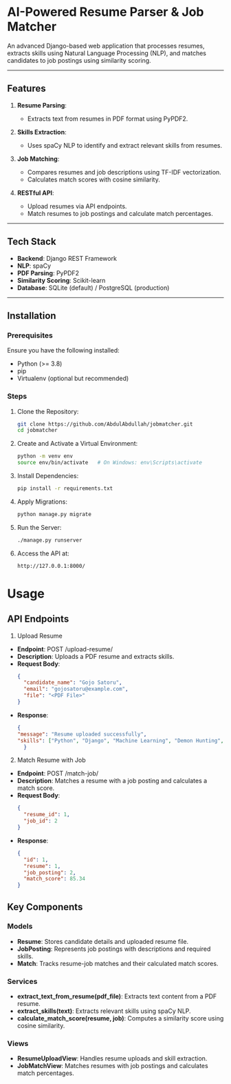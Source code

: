 # AI-Powered Resume Parser & Job Matcher

An advanced Django-based web application that processes resumes, extracts skills using Natural Language Processing (NLP), and matches candidates to job postings using similarity scoring.

---

## Features

1. **Resume Parsing**:
   - Extracts text from resumes in PDF format using PyPDF2.

2. **Skills Extraction**:
   - Uses spaCy NLP to identify and extract relevant skills from resumes.

3. **Job Matching**:
   - Compares resumes and job descriptions using TF-IDF vectorization.
   - Calculates match scores with cosine similarity.

4. **RESTful API**:
   - Upload resumes via API endpoints.
   - Match resumes to job postings and calculate match percentages.

---

## Tech Stack

- **Backend**: Django REST Framework
- **NLP**: spaCy
- **PDF Parsing**: PyPDF2
- **Similarity Scoring**: Scikit-learn
- **Database**: SQLite (default) / PostgreSQL (production)

---

## Installation

### Prerequisites
Ensure you have the following installed:
- Python (>= 3.8)
- pip
- Virtualenv (optional but recommended)

### Steps

1. Clone the Repository:
   ```bash
   git clone https://github.com/AbdulAbdullah/jobmatcher.git
   cd jobmatcher


2. Create and Activate a Virtual Environment:
    ```bash
    python -m venv env
    source env/bin/activate   # On Windows: env\Scripts\activate

3. Install Dependencies:
    ```bash
    pip install -r requirements.txt

4. Apply Migrations:
    ```bash
    python manage.py migrate

5. Run the Server:
    ```bash
    ./manage.py runserver

6. Access the API at:
    ```bash
    http://127.0.0.1:8000/


# Usage
## API Endpoints

1. Upload Resume

- **Endpoint**: POST /upload-resume/
- **Description**: Uploads a PDF resume and extracts skills.
- **Request Body**:
  ```json
  {
    "candidate_name": "Gojo Satoru",
    "email": "gojosatoru@example.com", 
    "file": "<PDF File>"
  }
  ```
- **Response**:
  ```json
  {
  "message": "Resume uploaded successfully",
  "skills": ["Python", "Django", "Machine Learning", "Demon Hunting", "Domain Expansion", "Limitless"]
    }
  ```    
2. Match Resume with Job

- **Endpoint**: POST /match-job/
- **Description**: Matches a resume with a job posting and calculates a match score.
- **Request Body**:
  ```json
  {
    "resume_id": 1,
    "job_id": 2
  }
  ```
- **Response**:
  ```json
  {
    "id": 1,
    "resume": 1,
    "job_posting": 2, 
    "match_score": 85.34
  }
  ```

## Key Components

### Models
- **Resume**: Stores candidate details and uploaded resume file.
- **JobPosting**: Represents job postings with descriptions and required skills.
- **Match**: Tracks resume-job matches and their calculated match scores.

### Services
- **extract_text_from_resume(pdf_file)**: Extracts text content from a PDF resume.
- **extract_skills(text)**: Extracts relevant skills using spaCy NLP.
- **calculate_match_score(resume, job)**: Computes a similarity score using cosine similarity.

### Views
- **ResumeUploadView**: Handles resume uploads and skill extraction.
- **JobMatchView**: Matches resumes with job postings and calculates match percentages.
